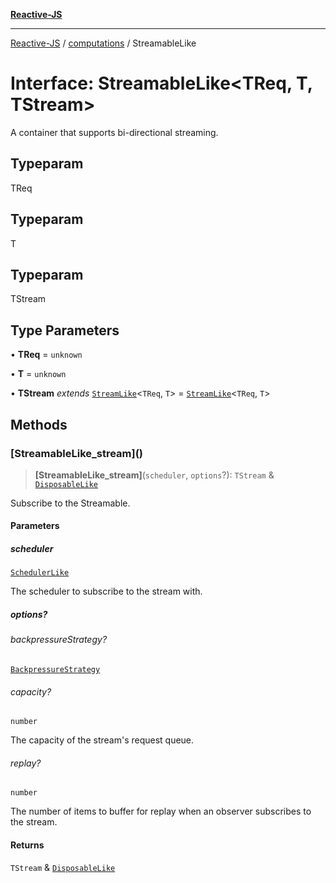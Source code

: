 [**Reactive-JS**](../../README.md)

***

[Reactive-JS](../../README.md) / [computations](../README.md) / StreamableLike

# Interface: StreamableLike\<TReq, T, TStream\>

A container that supports bi-directional streaming.

## Typeparam

TReq

## Typeparam

T

## Typeparam

TStream

## Type Parameters

• **TReq** = `unknown`

• **T** = `unknown`

• **TStream** *extends* [`StreamLike`](StreamLike.md)\<`TReq`, `T`\> = [`StreamLike`](StreamLike.md)\<`TReq`, `T`\>

## Methods

### \[StreamableLike\_stream\]()

> **\[StreamableLike\_stream\]**(`scheduler`, `options`?): `TStream` & [`DisposableLike`](../../utils/interfaces/DisposableLike.md)

Subscribe to the Streamable.

#### Parameters

##### scheduler

[`SchedulerLike`](../../utils/interfaces/SchedulerLike.md)

The scheduler to subscribe to the stream with.

##### options?

###### backpressureStrategy?

[`BackpressureStrategy`](../../utils/type-aliases/BackpressureStrategy.md)

###### capacity?

`number`

The capacity of the stream's request queue.

###### replay?

`number`

The number of items to buffer for replay when an observer subscribes
to the stream.

#### Returns

`TStream` & [`DisposableLike`](../../utils/interfaces/DisposableLike.md)
